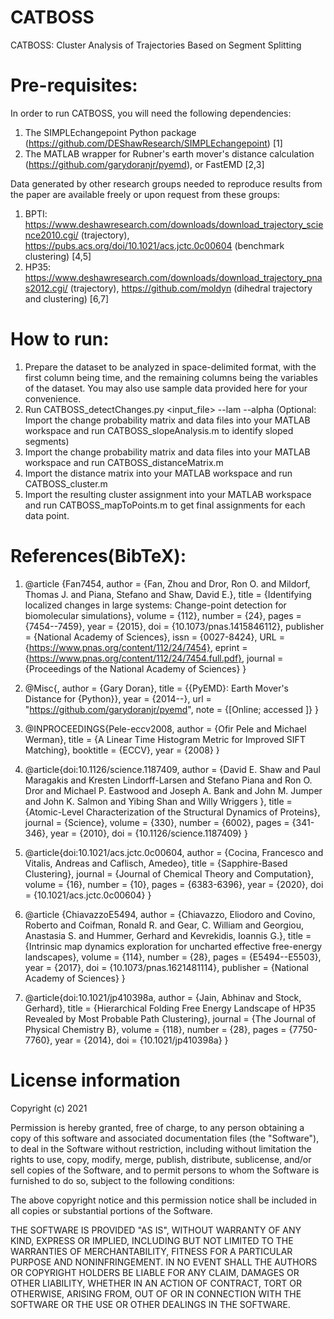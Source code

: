 # CATBOSS

CATBOSS: Cluster Analysis of Trajectories Based on Segment Splitting

# Pre-requisites:

In order to run CATBOSS, you will need the following dependencies:
1. The SIMPLEchangepoint Python package (https://github.com/DEShawResearch/SIMPLEchangepoint) [1]
2. The MATLAB wrapper for Rubner's earth mover's distance calculation (https://github.com/garydoranjr/pyemd), or FastEMD [2,3]

Data generated by other research groups needed to reproduce results from the paper are available freely or upon request from these groups:
1. BPTI: https://www.deshawresearch.com/downloads/download_trajectory_science2010.cgi/ (trajectory), https://pubs.acs.org/doi/10.1021/acs.jctc.0c00604 (benchmark clustering) [4,5]
2. HP35: https://www.deshawresearch.com/downloads/download_trajectory_pnas2012.cgi/ (trajectory), https://github.com/moldyn (dihedral trajectory and clustering) [6,7]

# How to run:
1. Prepare the dataset to be analyzed in space-delimited format, with the first column being time, and the remaining columns being the variables of the dataset. You may also use sample data provided here for your convenience.
2. Run CATBOSS_detectChanges.py <input_file> --lam <lambda value> --alpha <alpha value>
(Optional: Import the change probability matrix and data files into your MATLAB workspace and run CATBOSS_slopeAnalysis.m to identify sloped segments)
3. Import the change probability matrix and data files into your MATLAB workspace and run CATBOSS_distanceMatrix.m
4. Import the distance matrix into your MATLAB workspace and run CATBOSS_cluster.m
5. Import the resulting cluster assignment into your MATLAB workspace and run CATBOSS_mapToPoints.m to get final assignments for each data point.

# References(BibTeX):
1. @article {Fan7454,
	author = {Fan, Zhou and Dror, Ron O. and Mildorf, Thomas J. and Piana, Stefano and Shaw, David E.},
	title = {Identifying localized changes in large systems: Change-point detection for biomolecular simulations},
	volume = {112},
	number = {24},
	pages = {7454--7459},
	year = {2015},
	doi = {10.1073/pnas.1415846112},
	publisher = {National Academy of Sciences},
	issn = {0027-8424},
	URL = {https://www.pnas.org/content/112/24/7454},
	eprint = {https://www.pnas.org/content/112/24/7454.full.pdf},
	journal = {Proceedings of the National Academy of Sciences}
}

2. @Misc{,
  author =    {Gary Doran},
  title =     {{PyEMD}: Earth Mover's Distance for {Python}},
  year =      {2014--},
  url = "https://github.com/garydoranjr/pyemd",
  note = {[Online; accessed <today>]}
}
  
3. @INPROCEEDINGS{Pele-eccv2008,
author = {Ofir Pele and Michael Werman},
title = {A Linear Time Histogram Metric for Improved SIFT Matching},
booktitle = {ECCV},
year = {2008}
}
	
4. @article{doi:10.1126/science.1187409,
author = {David E. Shaw  and Paul Maragakis  and Kresten Lindorff-Larsen  and Stefano Piana  and Ron O. Dror  and Michael P. Eastwood  and Joseph A. Bank  and John M. Jumper  and John K. Salmon  and Yibing Shan  and Willy Wriggers },
title = {Atomic-Level Characterization of the Structural Dynamics of Proteins},
journal = {Science},
volume = {330},
number = {6002},
pages = {341-346},
year = {2010},
doi = {10.1126/science.1187409}
}
	
5. @article{doi:10.1021/acs.jctc.0c00604,
author = {Cocina, Francesco and Vitalis, Andreas and Caflisch, Amedeo},
title = {Sapphire-Based Clustering},
journal = {Journal of Chemical Theory and Computation},
volume = {16},
number = {10},
pages = {6383-6396},
year = {2020},
doi = {10.1021/acs.jctc.0c00604}
}
	
6. @article {ChiavazzoE5494,
	author = {Chiavazzo, Eliodoro and Covino, Roberto and Coifman, Ronald R. and Gear, C. William and Georgiou, Anastasia S. and Hummer, Gerhard and Kevrekidis, Ioannis G.},
	title = {Intrinsic map dynamics exploration for uncharted effective free-energy landscapes},
	volume = {114},
	number = {28},
	pages = {E5494--E5503},
	year = {2017},
	doi = {10.1073/pnas.1621481114},
	publisher = {National Academy of Sciences}
}
	
7. @article{doi:10.1021/jp410398a,
author = {Jain, Abhinav and Stock, Gerhard},
title = {Hierarchical Folding Free Energy Landscape of HP35 Revealed by Most Probable Path Clustering},
journal = {The Journal of Physical Chemistry B},
volume = {118},
number = {28},
pages = {7750-7760},
year = {2014},
doi = {10.1021/jp410398a}
}

# License information

Copyright (c) 2021

Permission is hereby granted, free of charge, to any person obtaining a copy
of this software and associated documentation files (the "Software"), to deal
in the Software without restriction, including without limitation the rights
to use, copy, modify, merge, publish, distribute, sublicense, and/or sell
copies of the Software, and to permit persons to whom the Software is
furnished to do so, subject to the following conditions:

The above copyright notice and this permission notice shall be included in all
copies or substantial portions of the Software.

THE SOFTWARE IS PROVIDED "AS IS", WITHOUT WARRANTY OF ANY KIND, EXPRESS OR
IMPLIED, INCLUDING BUT NOT LIMITED TO THE WARRANTIES OF MERCHANTABILITY,
FITNESS FOR A PARTICULAR PURPOSE AND NONINFRINGEMENT. IN NO EVENT SHALL THE
AUTHORS OR COPYRIGHT HOLDERS BE LIABLE FOR ANY CLAIM, DAMAGES OR OTHER
LIABILITY, WHETHER IN AN ACTION OF CONTRACT, TORT OR OTHERWISE, ARISING FROM,
OUT OF OR IN CONNECTION WITH THE SOFTWARE OR THE USE OR OTHER DEALINGS IN THE
SOFTWARE.
